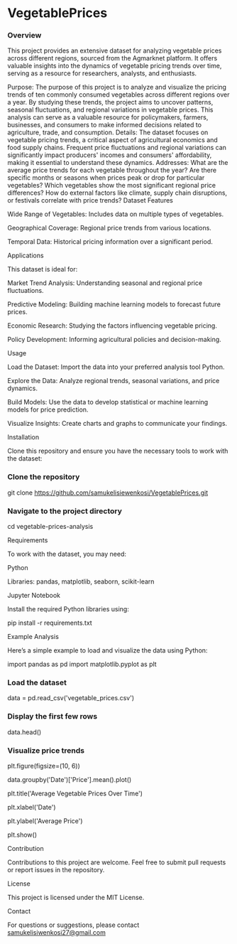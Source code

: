 # VegetablePrices
### Overview

This project provides an extensive dataset for analyzing vegetable prices across different regions, sourced from the Agmarknet platform. It offers valuable insights into the dynamics of vegetable pricing trends over time, serving as a resource for researchers, analysts, and enthusiasts.

Purpose: The purpose of this project is to analyze and visualize the pricing trends of ten commonly consumed vegetables across different regions over a year. By studying these trends, the project aims to uncover patterns, seasonal fluctuations, and regional variations in vegetable prices. This analysis can serve as a valuable resource for policymakers, farmers, businesses, and consumers to make informed decisions related to agriculture, trade, and consumption.
Details: The dataset focuses on vegetable pricing trends, a critical aspect of agricultural economics and food supply chains. Frequent price fluctuations and regional variations can significantly impact producers' incomes and consumers' affordability, making it essential to understand these dynamics.
Addresses: What are the average price trends for each vegetable throughout the year? Are there specific months or seasons when prices peak or drop for particular vegetables? Which vegetables show the most significant regional price differences? How do external factors like climate, supply chain disruptions, or festivals correlate with price trends?
Dataset Features

Wide Range of Vegetables: Includes data on multiple types of vegetables.

Geographical Coverage: Regional price trends from various locations.

Temporal Data: Historical pricing information over a significant period.

Applications

This dataset is ideal for:

Market Trend Analysis: Understanding seasonal and regional price fluctuations.

Predictive Modeling: Building machine learning models to forecast future prices.

Economic Research: Studying the factors influencing vegetable pricing.

Policy Development: Informing agricultural policies and decision-making.

Usage

Load the Dataset: Import the data into your preferred analysis tool Python.

Explore the Data: Analyze regional trends, seasonal variations, and price dynamics.

Build Models: Use the data to develop statistical or machine learning models for price prediction.

Visualize Insights: Create charts and graphs to communicate your findings.

Installation

Clone this repository and ensure you have the necessary tools to work with the dataset:

### Clone the repository
git clone https://github.com/samukelisiewenkosi/VegetablePrices.git

### Navigate to the project directory
cd vegetable-prices-analysis

Requirements

To work with the dataset, you may need:

Python 

Libraries: pandas, matplotlib, seaborn, scikit-learn

Jupyter Notebook 

Install the required Python libraries using:

pip install -r requirements.txt

Example Analysis

Here’s a simple example to load and visualize the data using Python:

import pandas as pd
import matplotlib.pyplot as plt

### Load the dataset
data = pd.read_csv('vegetable_prices.csv')

### Display the first few rows
data.head()

### Visualize price trends
plt.figure(figsize=(10, 6))

data.groupby('Date')['Price'].mean().plot()

plt.title('Average Vegetable Prices Over Time')

plt.xlabel('Date')

plt.ylabel('Average Price')

plt.show()

Contribution

Contributions to this project are welcome. Feel free to submit pull requests or report issues in the repository.

License

This project is licensed under the MIT License.

Contact

For questions or suggestions, please contact samukelisiwenkosi27@gmail.com